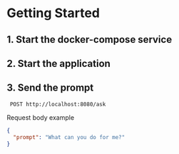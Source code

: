 # Getting Started

## 1. Start the docker-compose service
## 2. Start the application
## 3. Send the prompt
` POST http://localhost:8080/ask`

Request body example

```json
{
  "prompt": "What can you do for me?"
}
```
